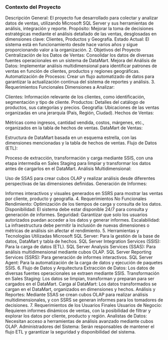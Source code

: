 ### Contexto del Proyecto

Descripción General: El proyecto fue desarrollado para colectar y analizar datos de ventas, utilizando Microsoft SQL Server y sus herramientas de análisis, integración y reporte.
Propósito: Mejorar la toma de decisiones estratégicas mediante el análisis detallado de las ventas, desglosadas en dimensiones clave: Clientes, Productos y Geografía.
Estado Actual: El sistema está en funcionamiento desde hace varios años y sigue proporcionando valor a la organización.
2. Objetivos del Proyecto
Centralización de los Datos de Ventas: Consolidar los datos de diversas fuentes operacionales en un sistema de DataMart.
Mejora del Análisis de Datos: Implementar análisis multidimensional para identificar patrones de ventas en función de clientes, productos y regiones geográficas.
Automatización de Procesos: Crear un flujo automatizado de datos para garantizar la actualización continua del sistema de reportes y análisis.
3. Requerimientos Funcionales
Dimensiones a Analizar:

Clientes: Información relevante de los clientes, como identificación, segmentación y tipo de cliente.
Productos: Detalles del catálogo de productos, sus categorías y precios.
Geografía: Ubicaciones de las ventas organizadas en una jerarquía (País, Región, Ciudad).
Hechos de Ventas:

Métricas como ingresos, cantidad vendida, costos, márgenes, etc., organizados en la tabla de hechos de ventas.
DataMart de Ventas:

Estructura de DataMart basada en un esquema estrella, con las dimensiones mencionadas y la tabla de hechos de ventas.
Flujo de Datos (ETL):

Proceso de extracción, transformación y carga mediante SSIS, con una etapa intermedia en Sales Staging para limpiar y transformar los datos antes de cargarlos en el DataMart.
Análisis Multidimensional:

Uso de SSAS para crear cubos OLAP y realizar análisis desde diferentes perspectivas de las dimensiones definidas.
Generación de Informes:

Informes interactivos y visuales generados en SSRS para mostrar las ventas por cliente, producto y geografía.
4. Requerimientos No Funcionales
Rendimiento: Optimización de los tiempos de carga y consulta de los datos.
Disponibilidad: El sistema debe estar disponible 24/7 para consulta y generación de informes.
Seguridad: Garantizar que solo los usuarios autorizados puedan acceder a los datos y generar informes.
Escalabilidad: La infraestructura debe permitir la inclusión de nuevas dimensiones o métricas de análisis sin afectar el rendimiento.
5. Herramientas y Tecnologías Utilizadas
Microsoft SQL Server: Para la gestión de la base de datos, DataMart y tabla de hechos.
SQL Server Integration Services (SSIS): Para la carga de datos (ETL).
SQL Server Analysis Services (SSAS): Para análisis multidimensional mediante cubos OLAP.
SQL Server Reporting Services (SSRS): Para generación de informes interactivos.
SQL Server Agent: Para la automatización de la carga de datos y ejecución de paquetes SSIS.
6. Flujo de Datos y Arquitectura
Extracción de Datos: Los datos de diversas fuentes operacionales se extraen mediante SSIS.
Transformación en Sales Staging: Los datos se limpian, transforman y preparan para ser cargados en el DataMart.
Carga al DataMart: Los datos transformados se cargan en el DataMart, organizados en dimensiones y hechos.
Análisis y Reportes: Mediante SSAS se crean cubos OLAP para realizar análisis multidimensionales, y con SSRS se generan informes para los tomadores de decisiones.
7. Requerimientos de los Usuarios Finales
Usuarios de Negocio: Requieren informes dinámicos de ventas, con la posibilidad de filtrar y explorar los datos por cliente, producto y región.
Analistas de Datos: Necesitan acceso a herramientas de análisis avanzado mediante cubos OLAP.
Administradores del Sistema: Serán responsables de mantener el flujo ETL y garantizar la seguridad y disponibilidad del sistema.
